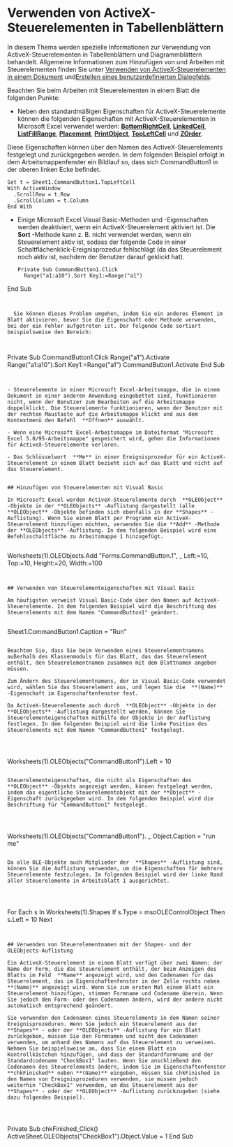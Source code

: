 
# Verwenden von ActiveX-Steuerelementen in Tabellenblättern

In diesem Thema werden spezielle Informationen zur Verwendung von ActiveX-Steuerelementen in Tabellenblättern und Diagrammblättern behandelt. Allgemeine Informationen zum Hinzufügen von und Arbeiten mit Steuerelementen finden Sie unter [Verwenden von ActiveX-Steuerelementen in einem Dokument](063c3f84-3826-1bc2-5e60-12ff5760c8d4.md) und[Erstellen eines benutzerdefinierten Dialogfelds](ee156753-b6f8-3394-0a4c-a3940026579d.md).

Beachten Sie beim Arbeiten mit Steuerelementen in einem Blatt die folgenden Punkte:

- Neben den standardmäßigen Eigenschaften für ActiveX-Steuerelemente können die folgenden Eigenschaften mit ActiveX-Steuerelementen in Microsoft Excel verwendet werden:  **[BottomRightCell](daa803f5-76d7-270e-9116-9b5da9f497c4.md)**, **[LinkedCell](6f45dffd-5d16-de5a-ec7c-7fd45f1116f0.md)**, **[ListFillRange](d8a44f9f-49bb-237b-66c8-9f6c06fe82ac.md)**, **[Placement](03cc3dc9-7e91-3410-be95-29e62b09331d.md)**, **[PrintObject](23cfc576-c4f1-5b60-1daa-4fc0a5e12d7e.md)**, **[TopLeftCell](a040afe1-71a9-7d3f-fc48-74f49c75df76.md)** und **[ZOrder](dd7c2c81-6582-5de9-d254-66061d4345ef.md)**.
    
    
Diese Eigenschaften können über den Namen des ActiveX-Steuerelements festgelegt und zurückgegeben werden. In dem folgenden Beispiel erfolgt in dem Arbeitsmappenfenster ein Bildlauf so, dass sich CommandButton1 in der oberen linken Ecke befindet.
    


  ```
  Set t = Sheet1.CommandButton1.TopLeftCell
With ActiveWindow
    .ScrollRow = t.Row
    .ScrollColumn = t.Column
End With

  ```


- Einige Microsoft Excel Visual Basic-Methoden und -Eigenschaften werden deaktiviert, wenn ein ActiveX-Steuerelement aktiviert ist. Die  **Sort** -Methode kann z. B. nicht verwendet werden, wenn ein Steuerelement aktiv ist, sodass der folgende Code in einer Schaltflächenklick-Ereignisprozedur fehlschlägt (da das Steuerelement noch aktiv ist, nachdem der Benutzer darauf geklickt hat).
    
  ```
  Private Sub CommandButton1.Click 
    Range("a1:a10").Sort Key1:=Range("a1") 
End Sub 
  ```


    Sie können dieses Problem umgehen, indem Sie ein anderes Element im Blatt aktivieren, bevor Sie die Eigenschaft oder Methode verwenden, bei der ein Fehler aufgetreten ist. Der folgende Code sortiert beispielsweise den Bereich:
    


  ```
  Private Sub CommandButton1.Click 
    Range("a1").Activate 
    Range("a1:a10").Sort Key1:=Range("a1") 
    CommandButton1.Activate 
End Sub 

  ```


- Steuerelemente in einer Microsoft Excel-Arbeitsmappe, die in einem Dokument in einer anderen Anwendung eingebettet sind, funktionieren nicht, wenn der Benutzer zum Bearbeiten auf die Arbeitsmappe doppelklickt. Die Steuerelemente funktionieren, wenn der Benutzer mit der rechten Maustaste auf die Arbeitsmappe klickt und aus dem Kontextmenü den Befehl  **Öffnen** auswählt.
    
- Wenn eine Microsoft Excel-Arbeitsmappe im Dateiformat "Microsoft Excel 5.0/95-Arbeitsmappe" gespeichert wird, gehen die Informationen für ActiveX-Steuerelemente verloren.
    
- Das Schlüsselwort  **Me** in einer Ereignisprozedur für ein ActiveX-Steuerelement in einem Blatt bezieht sich auf das Blatt und nicht auf das Steuerelement.
    

## Hinzufügen von Steuerelementen mit Visual Basic

In Microsoft Excel werden ActiveX-Steuerelemente durch  **OLEObject** -Objekte in der **OLEObjects** -Auflistung dargestellt (alle **OLEObject** -Objekte befinden sich ebenfalls in der **Shapes** -Auflistung). Wenn Sie einem Blatt per Programm ein ActiveX-Steuerelement hinzufügen möchten, verwenden Sie die **Add** -Methode der **OLEObjects** -Auflistung. In dem folgenden Beispiel wird eine Befehlsschaltfläche zu Arbeitsmappe 1 hinzugefügt.


```
Worksheets(1).OLEObjects.Add "Forms.CommandButton.1", _ 
    Left:=10, Top:=10, Height:=20, Width:=100
```


## Verwenden von Steuerelementeigenschaften mit Visual Basic

Am häufigsten verweist Visual Basic-Code über den Namen auf ActiveX-Steuerelemente. In dem folgenden Beispiel wird die Beschriftung des Steuerelements mit dem Namen "CommandButton1" geändert.


```
Sheet1.CommandButton1.Caption = "Run"
```

Beachten Sie, dass Sie beim Verwenden eines Steuerelementnamens außerhalb des Klassenmoduls für das Blatt, das das Steuerelement enthält, den Steuerelementnamen zusammen mit dem Blattnamen angeben müssen.

Zum Ändern des Steuerelementnamens, der in Visual Basic-Code verwendet wird, wählen Sie das Steuerelement aus, und legen Sie die  **(Name)** -Eigenschaft im Eigenschaftenfenster fest.

Da ActiveX-Steuerelemente auch durch  **OLEObject** -Objekte in der **OLEObjects** -Auflistung dargestellt werden, können Sie Steuerelementeigenschaften mithilfe der Objekte in der Auflistung festlegen. In dem folgenden Beispiel wird die linke Position des Steuerelements mit dem Namen "CommandButton1" festgelegt.




```
Worksheets(1).OLEObjects("CommandButton1").Left = 10
```

Steuerelementeigenschaften, die nicht als Eigenschaften des  **OLEObject** -Objekts angezeigt werden, können festgelegt werden, indem das eigentliche Steuerelementobjekt mit der **Object** -Eigenschaft zurückgegeben wird. In dem folgenden Beispiel wird die Beschriftung für "CommandButton1" festgelegt.




```
Worksheets(1).OLEObjects("CommandButton1"). _ 
    Object.Caption = "run me"
```

Da alle OLE-Objekte auch Mitglieder der  **Shapes** -Auflistung sind, können Sie die Auflistung verwenden, um die Eigenschaften für mehrere Steuerelemente festzulegen. Im folgenden Beispiel wird der linke Rand aller Steuerelemente in Arbeitsblatt 1 ausgerichtet.




```
For Each s In Worksheets(1).Shapes 
    If s.Type = msoOLEControlObject Then s.Left = 10 
Next
```


## Verwenden von Steuerelementnamen mit der Shapes- und der OLEObjects-Auflistung

Ein ActiveX-Steuerelement in einem Blatt verfügt über zwei Namen: der Name der Form, die das Steuerelement enthält, der beim Anzeigen des Blatts im Feld  **Name** angezeigt wird, und den Codenamen für das Steuerelement, das im Eigenschaftenfenster in der Zelle rechts neben **(Name)** angezeigt wird. Wenn Sie zum ersten Mal einem Blatt ein Steuerelement hinzufügen, stimmen Formname und Codename überein. Wenn Sie jedoch den Form- oder den Codenamen ändern, wird der andere nicht automatisch entsprechend geändert.

Sie verwenden den Codenamen eines Steuerelements in dem Namen seiner Ereignisprozeduren. Wenn Sie jedoch ein Steuerelement aus der  **Shapes** - oder der **OLEObjects** -Auflistung für ein Blatt zurückgeben, müssen Sie den Formnamen und nicht den Codenamen verwenden, um anhand des Namens auf das Steuerelement zu verweisen. Nehmen Sie beispielsweise an, dass Sie einem Blatt ein Kontrollkästchen hinzufügen, und dass der Standardformname und der Standardcodename "CheckBox1" lauten. Wenn Sie anschließend den Codenamen des Steuerelements ändern, indem Sie im Eigenschaftenfenster **chkFinished** neben **(Name)** eingeben, müssen Sie chkFinished in den Namen von Ereignisprozeduren verwenden, sie müssen jedoch weiterhin "CheckBox1" verwenden, um das Steuerelement aus der **Shapes** - oder der **OLEObject** -Auflistung zurückzugeben (siehe dazu folgendes Beispiel).




```
Private Sub chkFinished_Click() 
    ActiveSheet.OLEObjects("CheckBox1").Object.Value = 1 
End Sub
```

